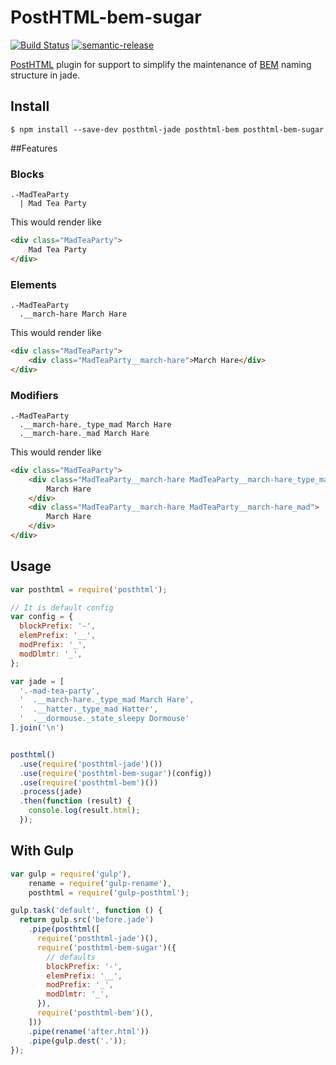 # PostHTML-bem-sugar
[![Build Status](https://travis-ci.org/rajdee/posthtml-bem.svg?branch=master)](https://travis-ci.org/rajdee/posthtml-bem?branch=master) [![semantic-release](https://img.shields.io/badge/%20%20%F0%9F%93%A6%F0%9F%9A%80-semantic--release-e10079.svg)](https://github.com/semantic-release/semantic-release)

[PostHTML](https://github.com/posthtml/posthtml) plugin for support to simplify the maintenance of [BEM](http://bem.info) naming structure in jade.


## Install

```
$ npm install --save-dev posthtml-jade posthtml-bem posthtml-bem-sugar
```


##Features

### Blocks

```jade
.-MadTeaParty
  | Mad Tea Party
```

This would render like

```html
<div class="MadTeaParty">
    Mad Tea Party
</div>
```


### Elements

```jade
.-MadTeaParty
  .__march-hare March Hare
```

This would render like

```html
<div class="MadTeaParty">
    <div class="MadTeaParty__march-hare">March Hare</div>
</div>
```

### Modifiers


```jade
.-MadTeaParty
  .__march-hare._type_mad March Hare
  .__march-hare._mad March Hare
```


This would render like

```html
<div class="MadTeaParty">
    <div class="MadTeaParty__march-hare MadTeaParty__march-hare_type_mad">
        March Hare
    </div>
    <div class="MadTeaParty__march-hare MadTeaParty__march-hare_mad">
        March Hare
    </div>
</div>
```


## Usage

```javascript
var posthtml = require('posthtml');

// It is default config
var config = {
  blockPrefix: '-',
  elemPrefix: '__',
  modPrefix: '_',
  modDlmtr: '_',
};

var jade = [
  '.-mad-tea-party',
  '  .__march-hare._type_mad March Hare',
  '  .__hatter._type_mad Hatter',
  '  .__dormouse._state_sleepy Dormouse'
].join('\n')


posthtml()
  .use(require('posthtml-jade')())
  .use(require('posthtml-bem-sugar')(config))
  .use(require('posthtml-bem')())
  .process(jade)
  .then(function (result) {
    console.log(result.html);
  });
```


## With Gulp

```javascript
var gulp = require('gulp'),
    rename = require('gulp-rename'),
    posthtml = require('gulp-posthtml');

gulp.task('default', function () {
  return gulp.src('before.jade')
    .pipe(posthtml([
      require('posthtml-jade')(),
      require('posthtml-bem-sugar')({
        // defaults
        blockPrefix: '-',
        elemPrefix: '__',
        modPrefix: '_',
        modDlmtr: '_',
      }),
      require('posthtml-bem')(),
    ]))
    .pipe(rename('after.html'))
    .pipe(gulp.dest('.'));
});
```
